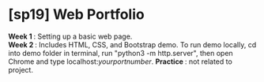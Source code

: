 # [sp19] Web Portfolio
<b> Week 1 </b>: Setting up a basic web page. <br/>
<b> Week 2 </b>: Includes HTML, CSS, and Bootstrap demo. To run demo locally, cd into demo folder in terminal, run "python3 -m http.server", then open Chrome and type localhost:_yourportnumber_.
<b> Practice </b>: not related to project. 
